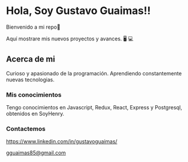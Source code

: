 # Hola, Soy Gustavo Guaimas!!

Bienvenido a mi repo🧳

Aquí mostrare mis nuevos proyectos y avances. 🖥 💻

## Acerca de mi

Curioso y apasionado de la programación. Aprendiendo constantemente nuevas tecnologias.
 
 
### Mis conocimientos

Tengo conocimientos en Javascript, Redux, React, Express y Postgresql, obtenidos en SoyHenry.



### Contactemos

https://www.linkedin.com/in/gustavoguaimas/

gguaimas85@gmail.com
